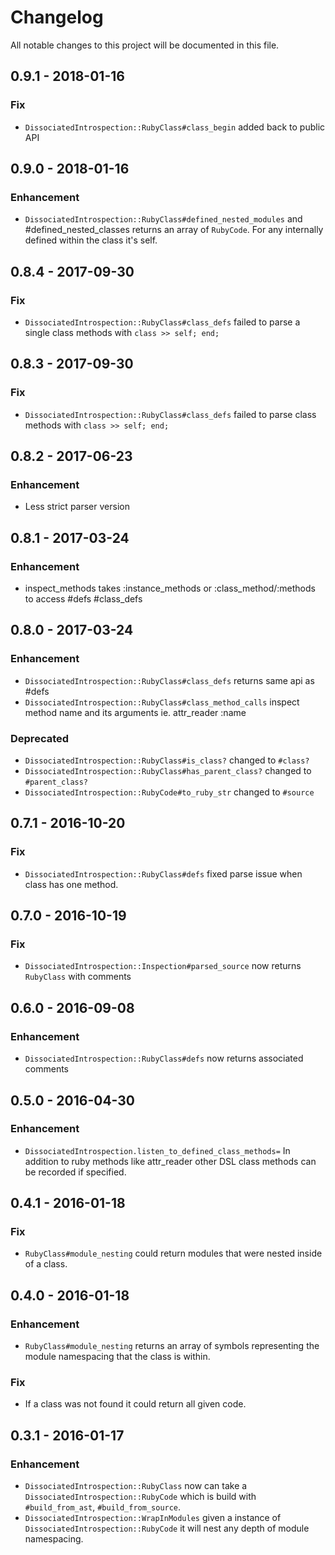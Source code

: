 # Changelog
All notable changes to this project will be documented in this file.

## 0.9.1 - 2018-01-16
### Fix
- `DissociatedIntrospection::RubyClass#class_begin` added back to public API

## 0.9.0 - 2018-01-16
### Enhancement
- `DissociatedIntrospection::RubyClass#defined_nested_modules` and #defined_nested_classes returns an array of `RubyCode`.
For any internally defined within the class it's self.


## 0.8.4 - 2017-09-30
### Fix
- `DissociatedIntrospection::RubyClass#class_defs` failed to parse a single class methods with `class >> self; end;`

## 0.8.3 - 2017-09-30
### Fix
- `DissociatedIntrospection::RubyClass#class_defs` failed to parse class methods with `class >> self; end;`

## 0.8.2 - 2017-06-23
### Enhancement
- Less strict parser version

## 0.8.1 - 2017-03-24
### Enhancement
- inspect_methods takes :instance_methods or :class_method/:methods to access #defs #class_defs

## 0.8.0 - 2017-03-24
### Enhancement
- `DissociatedIntrospection::RubyClass#class_defs` returns same api as #defs
- `DissociatedIntrospection::RubyClass#class_method_calls` inspect method name and its arguments ie. attr_reader :name

### Deprecated
 - `DissociatedIntrospection::RubyClass#is_class?` changed to `#class?`
 - `DissociatedIntrospection::RubyClass#has_parent_class?` changed to `#parent_class?`
 - `DissociatedIntrospection::RubyCode#to_ruby_str` changed to `#source`

## 0.7.1 - 2016-10-20
### Fix
- `DissociatedIntrospection::RubyClass#defs` fixed parse issue when class has one method.

## 0.7.0 - 2016-10-19
### Fix
- `DissociatedIntrospection::Inspection#parsed_source` now returns `RubyClass` with comments

## 0.6.0 - 2016-09-08
### Enhancement
- `DissociatedIntrospection::RubyClass#defs` now returns associated comments

## 0.5.0 - 2016-04-30
### Enhancement
- `DissociatedIntrospection.listen_to_defined_class_methods=` In addition to ruby methods like
attr_reader other DSL class methods can be recorded if specified.

## 0.4.1 - 2016-01-18
### Fix
- `RubyClass#module_nesting` could return modules that were nested inside of a class.

## 0.4.0 - 2016-01-18
### Enhancement
- `RubyClass#module_nesting` returns an array of symbols representing the module namespacing that the class is within.

### Fix
- If a class was not found it could return all given code.

## 0.3.1 - 2016-01-17
### Enhancement
- `DissociatedIntrospection::RubyClass` now can take a `DissociatedIntrospection::RubyCode` which is build with `#build_from_ast`, `#build_from_source`.
- `DissociatedIntrospection::WrapInModules` given a instance of `DissociatedIntrospection::RubyCode` it will nest any depth of module namespacing.
